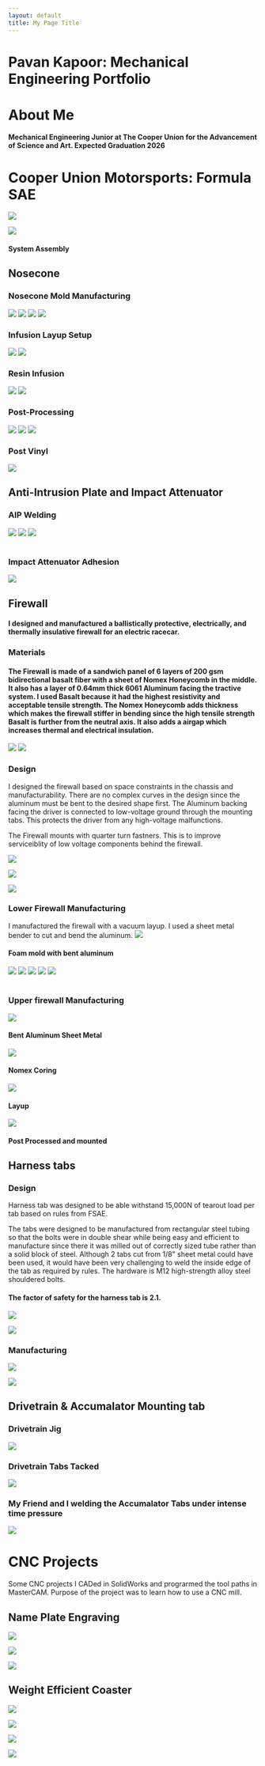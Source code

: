 ```yaml
---
layout: default
title: My Page Title
---
```



# Pavan Kapoor: Mechanical Engineering Portfolio 

# About Me
#### Mechanical Engineering Junior at The Cooper Union for the Advancement of Science and Art. Expected Graduation 2026

# Cooper Union Motorsports: Formula SAE 
![](https://docs.monadical.com/uploads/fde78466-7d6d-421b-9cbb-f9e6d7134fda.png)



![](https://docs.monadical.com/uploads/c1c44d8f-0c94-47d5-ae82-047ef3a03788.png)
#### System Assembly

## Nosecone
### Nosecone Mold Manufacturing
![](https://docs.monadical.com/uploads/62e8b0a7-9afa-4a3c-b57f-737d898679c8.JPG)
![](https://docs.monadical.com/uploads/abcf7acd-e446-4729-bf7c-acc759a93c3f.jpg)
![](https://docs.monadical.com/uploads/223dffdb-4436-449e-83b8-12898a2e434b.JPG)
![](https://docs.monadical.com/uploads/8ef0999b-7a1b-43e7-ba20-022b1224a50b.JPG)

### Infusion Layup Setup
![](https://docs.monadical.com/uploads/5be3ae3e-fa55-4658-95d3-eb026276dd0e.JPG)
![](https://docs.monadical.com/uploads/7dd2fd5c-7e3e-4c12-9540-8c6160d20f4d.JPG)

### Resin Infusion
![](https://docs.monadical.com/uploads/7169170c-3cba-455a-bb14-a0817f78038b.JPG)
![](https://docs.monadical.com/uploads/5f35b4cb-dee4-4bce-b444-f12e723cd488.JPG)

### Post-Processing
![](https://docs.monadical.com/uploads/d7c34bf0-3d46-4fec-8c8f-41a6180a7d45.JPG)
![](https://docs.monadical.com/uploads/9fb51412-2c9c-4aa8-bb54-814b046ca1f2.JPG)
![](https://docs.monadical.com/uploads/319f5c17-d29a-4072-83b2-232c33ca1d25.JPG)

### Post Vinyl
![](https://docs.monadical.com/uploads/a8a1ac3f-36dc-4d7d-93a7-441831a3bb1e.jpg)


## Anti-Intrusion Plate and Impact Attenuator

### AIP Welding
![](https://docs.monadical.com/uploads/508aabf2-50df-4826-928d-4313939419cf.JPG)
![](https://docs.monadical.com/uploads/05b6dbed-7700-43b7-9cc5-4ca00fdbd85f.JPG)
![](https://docs.monadical.com/uploads/94dbde4c-b1ba-4a8d-bfad-1d9544306398.JPG)


# 
### Impact Attenuator Adhesion
![](https://docs.monadical.com/uploads/89008552-37a3-4261-a854-559ca6d06372.JPG)


## Firewall
#### I designed and manufactured a ballistically protective, electrically, and thermally insulative firewall for an electric racecar.
### Materials
#### The Firewall is made of a sandwich panel of 6 layers of 200 gsm bidirectional basalt fiber with a sheet of Nomex Honeycomb in the middle. It also has a layer of 0.64mm thick 6061 Aluminum facing the tractive system. I used Basalt because it had the highest resistivity and acceptable tensile strength. The Nomex Honeycomb adds thickness which makes the firewall stiffer in bending since the high tensile strength Basalt is further from the neutral axis. It also adds a airgap which increases thermal and electrical insulation. 


![](https://docs.monadical.com/uploads/c77851a4-72d5-4f46-85f5-a2e3aa2a9d90.png)
![](https://docs.monadical.com/uploads/91548bff-4f81-4dec-8b21-53b7008a3c71.jpg)


### Design
I designed the firewall based on space constraints in the chassis and manufacturability. There are no complex curves in the design since the aluminum must be bent to the desired shape first. The Aluminum backing facing the driver is connected to low-voltage ground through the mounting tabs. This protects the driver from any high-voltage malfunctions.  

The Firewall mounts with quarter turn fastners. This is to improve serviceiblity of low voltage components behind the firewall.

![](https://docs.monadical.com/uploads/b14bf43b-7fef-477e-9109-9a94a1b8ce38.png)

![](https://docs.monadical.com/uploads/58958bfd-6057-421e-af14-acd3177e1267.png)

![](https://docs.monadical.com/uploads/7db2356d-18d5-4db5-a2a5-81c5b86d60ba.png)


### Lower Firewall Manufacturing
I manufactured the firewall with a vacuum layup. I used a sheet metal bender to cut and bend the aluminum. 
![](https://docs.monadical.com/uploads/f3d31d94-baa9-4855-860c-f319910577dd.JPG)
#### Foam mold with bent aluminum
![](https://docs.monadical.com/uploads/ea35dcca-2df9-475b-8f61-85faf1bd976b.jpeg)
![](https://docs.monadical.com/uploads/0abb6b92-8b9d-4374-a98d-c5c5cc31bb7f.jpeg)
![](https://docs.monadical.com/uploads/1c92c514-a2c3-4398-be8a-f4fa5493d0a8.JPG)
![](https://docs.monadical.com/uploads/e5fcc97f-0895-4f47-8d95-21183197ee6c.JPG)
![](https://docs.monadical.com/uploads/4a9a0cee-932f-46f4-b8bd-2cc0919f5bcb.JPG)

#
### Upper firewall Manufacturing
![](https://docs.monadical.com/uploads/14d2b3e4-f715-46ef-b421-97c0bc7bb676.JPG)
#### Bent Aluminum Sheet Metal
![](https://docs.monadical.com/uploads/aadbaa7d-123b-425a-aee9-5af58918d32b.JPG)
#### Nomex Coring
![](https://docs.monadical.com/uploads/cdc891a4-e53c-491e-9b2b-513a3b2adeb0.JPG)

#### Layup 
![](https://docs.monadical.com/uploads/16d88e73-2f60-4285-8764-bb23cfdaa64f.JPG)
#### Post Processed and mounted
## Harness tabs
### Design
Harness tab was designed to be able withstand 15,000N of tearout load per tab based on rules from FSAE.

The tabs were designed to be manufactured from rectangular steel tubing so that the bolts were in double shear while being easy and efficient to manufacture since there it was milled out of correctly sized tube rather than a solid block of steel. Although 2 tabs cut from 1/8" sheet metal could have been used, it would have been very challenging to weld the inside edge of the tab as required by rules. The hardware is M12 high-strength alloy steel shouldered bolts.

#### The factor of safety for the harness tab is 2.1. 


![](https://docs.monadical.com/uploads/e10eba21-2f5d-4a85-beef-7bf4b6a4be2a.jpg)

![](https://docs.monadical.com/uploads/fbf5b068-f938-46bf-bf32-3e9c1007422c.png)


### Manufacturing

![](https://docs.monadical.com/uploads/be27eb43-6c1b-48ba-acfa-fb59afcab47a.JPG)

![](https://docs.monadical.com/uploads/a7c03a42-22a2-434a-b11f-6bf46b7f4ca2.jpeg)

## Drivetrain & Accumalator Mounting tab

### Drivetrain Jig
![](https://docs.monadical.com/uploads/dcaa1fb1-57e0-440a-b136-6f6b6a7f483f.JPG)

### Drivetrain Tabs Tacked
![](https://docs.monadical.com/uploads/c698f03a-33c9-4c71-938b-c78e8d446a8e.JPG)

### My Friend and I welding the Accumalator Tabs under intense time pressure
![](https://docs.monadical.com/uploads/f3523a11-7d13-4d9e-a06e-e037d46c142f.JPG)



# CNC Projects
Some CNC projects I CADed in SolidWorks and prograrmed the tool paths in MasterCAM. Purpose of the project was to learn how to use a CNC mill.

## Name Plate Engraving


![](https://docs.monadical.com/uploads/1b0df4c9-5e55-448a-8501-bc02f3a2d73a.JPG)

![](https://docs.monadical.com/uploads/8e7d98b2-e7dc-4526-8ade-62a8c4012af3.JPG)

![](https://docs.monadical.com/uploads/1ecd74d2-2e10-44d9-b301-1a744691f4b4.JPG)


## Weight Efficient Coaster


![](https://docs.monadical.com/uploads/2f51ab67-b696-4f90-b88d-fdd1473cace3.JPG)

![](https://docs.monadical.com/uploads/1a1d82fb-ddfd-45b9-8ffb-cb99e97aacf7.jpg)

![](https://docs.monadical.com/uploads/b222011f-8510-495c-80f8-e6a88414b6d3.JPG)

![](https://docs.monadical.com/uploads/2ac53a0b-4cf6-4a9f-acdf-d97a71e0e500.JPG)


